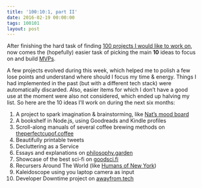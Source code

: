 ```yaml
---
title: '100:10:1, part II'
date: 2016-02-19 00:00:00 
tags: 100101
layout: post
---
```

After finishing the hard task of finding [100 projects I would like to work on](http://gnclmorais.com/blog/100101/), now comes the (hopefully) easier task of picking the main __10__ ideas to focus on and build [MVPs](https://en.wikipedia.org/wiki/Minimum_viable_product).

A few projects evolved during this week, which helped me to polish a few lose points and understand where should I focus my time & energy. Things I had implemented in the past (but with a different tech stack) were automatically discarded. Also, easier items for which I don’t have a good use at the moment were also not considered, which ended up halving my list. So here are the 10 ideas I’ll work on during the next six months:

1. A project to spark imagination & brainstorming, like [Nat’s mood board](http://mood.natwelch.com)
1. A bookshelf in Node.js, using Goodreads and Kindle profiles
1. Scroll-along manuals of several coffee brewing methods on [theperfectcupof.coffee](http://theperfectcupof.coffee)
1. Beautifully printable tweets
1. Decluttering as a Service
1. Essays and explanations on [philosophy.garden](http://philosophy.garden)
1. Showcase of the best sci-fi on [goodsci.fi](http://goodsci.fi)
1. Recursers Around The World (like [Humans of New York](http://www.humansofnewyork.com/))
1. Kaleidoscope using you laptop camera as input
1. Developer Downtime project on [awayfrom.tech](http://awayfrom.tech)
